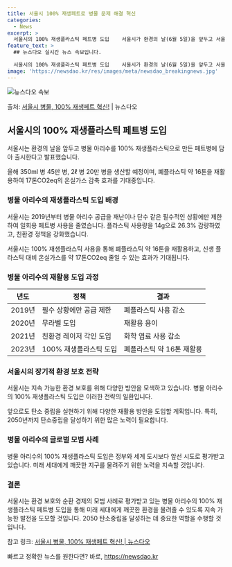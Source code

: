 ```yaml
---
title: 서울시 100% 재생페트로 병물 문제 해결 혁신
categories:
  - News
excerpt: >
  서울시의 100% 재생플라스틱 페트병 도입    서울시가 환경의 날(6월 5일)을 앞두고 서울시 대표상품인 …
feature_text: >
  ## 뉴스다오 실시간 뉴스 속보입니다.

  서울시의 100% 재생플라스틱 페트병 도입    서울시가 환경의 날(6월 5일)을 앞두고 서울시 대표상품인 …
image: 'https://newsdao.kr/res/images/meta/newsdao_breakingnews.jpg'
---
```


![뉴스다오 속보](https://newsdao.kr/res/images/meta/newsdao_breakingnews.jpg)

<p>출처: <a href="https://newsdao.kr/4058" rel="dofollow">서울시 병물, 100% 재생페트 혁신!</a> | 뉴스다오</p>

<h2 data-ke-size="size26">서울시의 100% 재생플라스틱 페트병 도입</h2>
서울시는 환경의 날을 앞두고 병물 아리수를 100% 재생플라스틱으로 만든 페트병에 담아 출시한다고 발표했습니다.

<p data-ke-size="size16">올해 350ml 병 45만 병, 2ℓ 병 20만 병을 생산할 예정이며, 폐플라스틱 약 16톤을 재활용하여 17톤CO2eq의 온실가스 감축 효과를 기대중입니다.</p>

<h3>병물 아리수의 재생플라스틱 도입 배경</h3>
서울시는 2019년부터 병물 아리수 공급을 재난이나 단수 같은 필수적인 상황에만 제한하여 일회용 페트병 사용을 줄였습니다. 플라스틱 사용량을 14g으로 26.3% 감량하였고, 친환경 정책을 강화했습니다.

<p data-ke-size="size16">서울시는 100% 재생플라스틱 사용을 통해 폐플라스틱 약 16톤을 재활용하고, 신생 플라스틱 대비 온실가스를 약 17톤CO2eq 줄일 수 있는 효과가 기대됩니다.</p>

<h3>병물 아리수의 재활용 도입 과정</h3>

<table>
<thead>
<tr>
<th>년도</th>
<th>정책</th>
<th>결과</th>
</tr>
</thead>
<tbody>
<tr>
<td>2019년</td>
<td>필수 상황에만 공급 제한</td>
<td>폐플라스틱 사용 감소</td>
</tr>
<tr>
<td>2020년</td>
<td>무라벨 도입</td>
<td>재활용 용이</td>
</tr>
<tr>
<td>2021년</td>
<td>친환경 레이저 각인 도입</td>
<td>화학 염료 사용 감소</td>
</tr>
<tr>
<td>2023년</td>
<td>100% 재생플라스틱 도입</td>
<td>폐플라스틱 약 16톤 재활용</td>
</tr>
</tbody>
</table>

<h3>서울시의 장기적 환경 보호 전략</h3>
서울시는 지속 가능한 환경 보호를 위해 다양한 방안을 모색하고 있습니다. 병물 아리수의 100% 재생플라스틱 도입은 이러한 전략의 일환입니다.

<p data-ke-size="size16">앞으로도 탄소 중립을 실현하기 위해 다양한 재활용 방안을 도입할 계획입니다. 특히, 2050년까지 탄소중립을 달성하기 위한 많은 노력이 필요합니다.</p>

<h3>병물 아리수의 글로벌 모범 사례</h3>
병물 아리수의 100% 재생플라스틱 도입은 정부와 세계 도시보다 앞선 시도로 평가받고 있습니다. 미래 세대에게 깨끗한 지구를 물려주기 위한 노력을 지속할 것입니다.

<h3>결론</h3>
서울시는 환경 보호와 순환 경제의 모범 사례로 평가받고 있는 병물 아리수의 100% 재생플라스틱 페트병 도입을 통해 미래 세대에게 깨끗한 환경을 물려줄 수 있도록 지속 가능한 발전을 도모할 것입니다. 2050 탄소중립을 달성하는 데 중요한 역할을 수행할 것입니다.

참고 링크: <a href="https://newsdao.kr/4058">서울시 병물, 100% 재생페트 혁신! | 뉴스다오</a> 

빠르고 정확한 뉴스를 원한다면? 바로, <a href="https://newsdao.kr" rel="dofollow">https://newsdao.kr</a>


